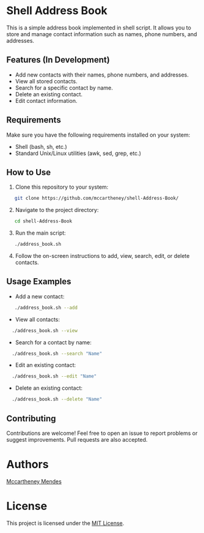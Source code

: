 # Shell Address Book

This is a simple address book implemented in shell script. It allows you to store and manage contact information such as names, phone numbers, and addresses.

## Features (In Development)

- Add new contacts with their names, phone numbers, and addresses.
- View all stored contacts.
- Search for a specific contact by name.
- Delete an existing contact.
- Edit contact information.

## Requirements

Make sure you have the following requirements installed on your system:

- Shell (bash, sh, etc.)
- Standard Unix/Linux utilities (awk, sed, grep, etc.)

## How to Use

1. Clone this repository to your system:
```bash
   git clone https://github.com/mccartheney/shell-Address-Book/
```

2. Navigate to the project directory:
```bash
   cd shell-Address-Book
```

3. Run the main script:
```bash
   ./address_book.sh
```

4. Follow the on-screen instructions to add, view, search, edit, or delete contacts.

## Usage Examples

- Add a new contact:
```bash
   ./address_book.sh --add
```
  
- View all contacts:
```bash
  ./address_book.sh --view
```
  
- Search for a contact by name:
```bash
  ./address_book.sh --search "Name"
```
  
- Edit an existing contact:
```bash
  ./address_book.sh --edit "Name"
```
  
- Delete an existing contact:
```bash
  ./address_book.sh --delete "Name"
```

## Contributing

Contributions are welcome! Feel free to open an issue to report problems or suggest improvements. Pull requests are also accepted.

# Authors
[Mccartheney Mendes](https://github.com/mccartheney)

# License
This project is licensed under the [MIT License](./LINCENSE).
